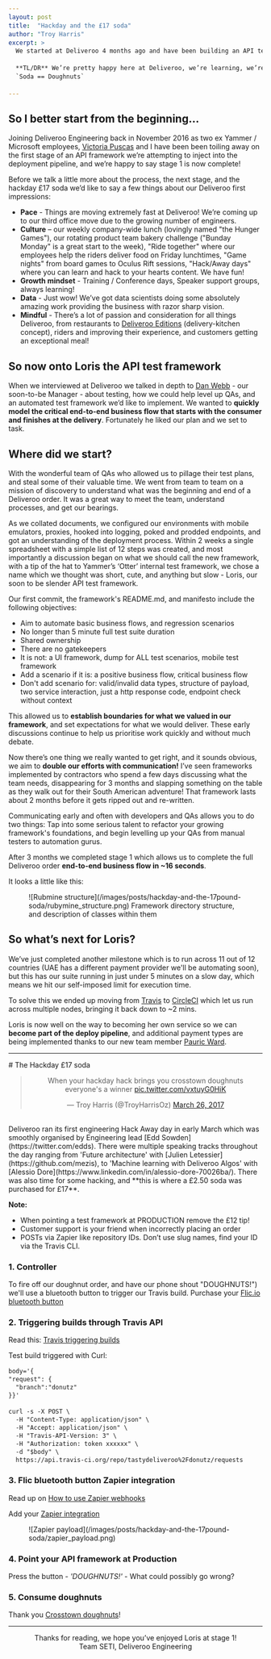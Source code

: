 ```yaml
---
layout: post
title:  "Hackday and the £17 soda"
author: "Troy Harris"
excerpt: >
  We started at Deliveroo 4 months ago and have been building an API test framework which has now just completed stage 1.  
    
  **TL/DR** We’re pretty happy here at Deliveroo, we’re learning, we’re having fun, we’re doing it at pace. 
  `Soda == Doughnuts`
  
---
```


## So I better start from the beginning...

Joining Deliveroo Engineering back in November 2016 as two ex Yammer / Microsoft employees, [Victoria Puscas](https://www.linkedin.com/in/vpuscas/) 
and I have been been toiling away on the first stage of an API framework we’re attempting to inject into the deployment pipeline, 
and we’re happy to say stage 1 is now complete!  

Before we talk a little more about the process, the next stage, and the hackday £17 soda we’d like to say a few things 
about our Deliveroo first impressions:


- **Pace** - Things are moving extremely fast at Deliveroo! We’re coming up to our third office move due to the growing 
number of engineers.  
- **Culture** – our weekly company-wide lunch (lovingly named "the Hunger
Games"), our rotating product team bakery challenge ("Bunday Monday" is a
great start to the week), "Ride together" where our employees help the riders
deliver food on Friday lunchtimes, "Game nights" from board games to Oculus Rift sessions,
"Hack/Away days" where you can learn and hack to your hearts content. We have fun!  
- **Growth mindset** - Training / Conference days, Speaker support groups, always learning!  
- **Data** - Just wow! We’ve got data scientists doing some absolutely amazing work providing the business 
with razor sharp vision.  
- **Mindful** - There’s a lot of passion and consideration for all things Deliveroo, from restaurants to [Deliveroo 
Editions](https://foodscene.deliveroo.co.uk/promotions/deliveroo-editions.html) (delivery-kitchen concept), riders and improving their experience, and customers getting an exceptional meal!  




## So now onto Loris the API test framework

When we interviewed at Deliveroo we talked in depth to [Dan Webb](https://twitter.com/danwrong) - our soon-to-be Manager - about testing, how we could help 
level up QAs, and an automated test framework we’d like to implement. We wanted to **quickly model the critical 
end-to-end business flow that starts with the consumer and finishes at the delivery**. Fortunately he liked our plan 
and we set to task.


## Where did we start? 
With the wonderful team of QAs who allowed us to pillage their test plans, and steal some of their valuable time. 
We went from team to team on a mission of discovery to understand what was the beginning and end of a Deliveroo order. 
It was a great way to meet the team, understand processes, and get our bearings. 

As we collated documents, we configured our environments with mobile emulators, proxies, hooked into logging, poked and 
prodded endpoints, and got an understanding of the deployment process. Within 2 weeks a single spreadsheet with a 
simple list of 12 steps was created, and most importantly a discussion began on what we should call the new framework, 
with a tip of the hat to Yammer’s ‘Otter’ internal test framework, we chose a name which we thought was short, cute, and 
anything but slow - Loris, our soon to be slender API test framework.

Our first commit, the framework's README.md, and manifesto include the following objectives:

- Aim to automate basic business flows, and regression scenarios
- No longer than 5 minute full test suite duration
- Shared ownership
- There are no gatekeepers
- It is not: a UI framework, dump for ALL test scenarios, mobile test framework
- Add a scenario if it is: a positive business flow, critical business flow 
- Don't add scenario for: valid/invalid data types, structure of payload, two service interaction, 
just a http response code, endpoint check without context

This allowed us to **establish boundaries for what we valued in our framework**, and set expectations for what we would 
deliver. These early discussions continue to help us prioritise work quickly and without much debate.

Now there’s one thing we really wanted to get right, and it sounds obvious, we aim to **double our efforts with communication!** 
I’ve seen frameworks implemented by contractors who spend a few days discussing what the team needs, disappearing for 
3 months and slapping something on the table as they walk out for their South American adventure! That framework lasts 
about 2 months before it gets ripped out and re-written. 

Communicating early and often with developers and QAs allows you to do two things:  Tap into some serious talent to 
refactor your growing framework's foundations, and begin levelling up your QAs from manual testers to automation gurus. 

After 3 months we completed stage 1 which allows us to complete the full Deliveroo order **end-to-end business flow in 
~16 seconds**. 

It looks a little like this:


 
<figure>![Rubmine structure](/images/posts/hackday-and-the-17pound-soda/rubymine_structure.png)  
<caption>Framework directory structure, and description of classes within them</caption>
</figure>

## So what’s next for Loris? 

We’ve just completed another milestone which is to run across 11 out of 12 countries (UAE has a different payment 
provider we'll be automating soon), but this has our suite running in just under 5 minutes on a slow day, which means 
we hit our self-imposed limit for execution time.  

To solve this we ended up moving from [Travis](https://travis-ci.com) to [CircleCI](https://circleci.com/) which 
let us run across multiple nodes, bringing it back down to ~2 mins.  

Loris is now well on the way to becoming her own service so we can **become part of the deploy pipeline**, and 
additional payment types are being implemented thanks to our new team member [Pauric Ward](https://www.linkedin.com/in/linuxpauric/).  

<hr>
# The Hackday £17 soda 

<blockquote class="twitter-tweet" data-lang="en" align="center">
<p lang="en" dir="ltr">When your hackday hack brings you crosstown doughnuts everyone&#39;s a winner <a href="https://t.co/vxtuyG0HiK">pic.twitter.com/vxtuyG0HiK</a></p>&mdash; Troy Harris (@TroyHarrisOz) <a href="https://twitter.com/TroyHarrisOz/status/846093658784976897">March 26, 2017</a>
</blockquote>
<script async src="//platform.twitter.com/widgets.js" charset="utf-8"></script>  

<br>
Deliveroo ran its first engineering Hack Away day in early March which was smoothly organised by Engineering lead 
[Edd Sowden](https://twitter.com/edds). There were multiple speaking tracks throughout the day ranging from 'Future architecture' with 
[Julien Letessier](https://github.com/mezis), to 'Machine learning with Deliveroo Algos' with [Alessio Dore](https://www.linkedin.com/in/alessio-dore-70026ba/). 
There was also time for some hacking, and **this is where a £2.50 soda was purchased for £17**.

**Note:**   
- When pointing a test framework at PRODUCTION remove the £12 tip!  
- Customer support is your friend when incorrectly placing an order  
- POSTs via Zapier like repository IDs. Don’t use slug names, find your ID via the Travis CLI.

### 1. Controller 

To fire off our doughnut order, and have our phone shout "DOUGHNUTS!") we'll use a bluetooth button to trigger our 
Travis build. Purchase your [Flic.io bluetooth button](https://flic.io/)  
  
### 2. Triggering builds through Travis API  
Read this: [Travis triggering builds](https://docs.travis-ci.com/user/triggering-builds/)  
 
Test build triggered with Curl:  

```shell
body='{
"request": {
  "branch":"donutz"
}}'

curl -s -X POST \
  -H "Content-Type: application/json" \
  -H "Accept: application/json" \
  -H "Travis-API-Version: 3" \
  -H "Authorization: token xxxxxx" \
  -d "$body" \
  https://api.travis-ci.org/repo/tastydeliveroo%2Fdonutz/requests
```  

### 3. Flic bluetooth button Zapier integration 
Read up on [How to use Zapier webhooks](https://zapier.com/blog/how-use-zapier-webhooks/)
 
Add your [Zapier integration](https://zapier.com/zapbook/flic/)  

<figure>
![Zapier payload](/images/posts/hackday-and-the-17pound-soda/zapier_payload.png) 
</figure>  


### 4. Point your API framework at Production 
Press the button - _'DOUGHNUTS!'_ - What could possibly go wrong?  


### 5. Consume doughnuts  
Thank you [Crosstown doughnuts](https://www.crosstowndoughnuts.com/)!  


<hr>
<center> Thanks for reading, we hope you’ve enjoyed Loris at stage 1!</center>   
    
<center>Team SETI, Deliveroo Engineering</center>
